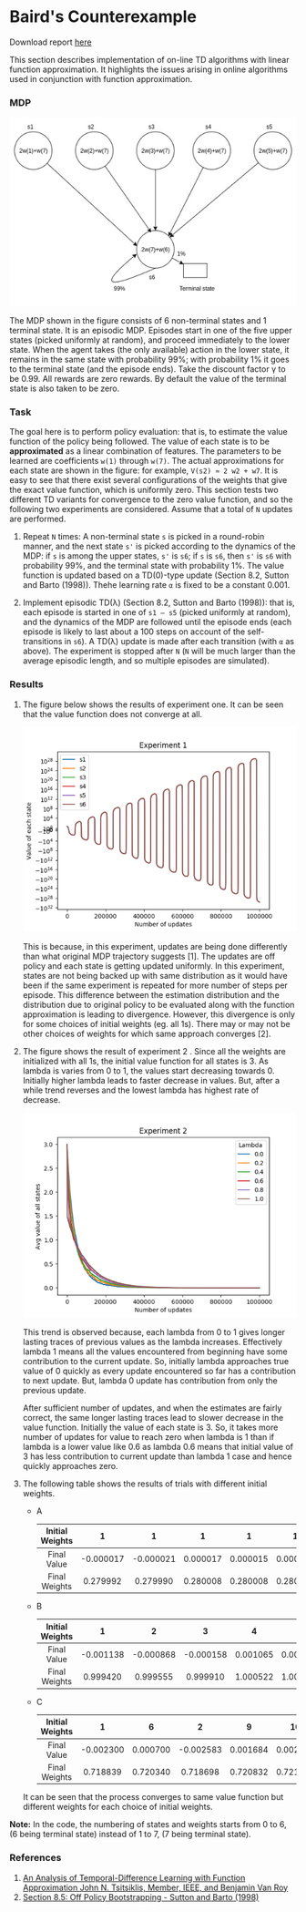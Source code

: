 # Baird's Counterexample

Download report [here](report/report.pdf)

This section describes implementation of on-line TD algorithms with linear function approximation. It highlights the issues arising in online algorithms used in conjunction with function approximation.

### MDP

![image](baird.jpg)

The MDP shown in the figure consists of 6 non-terminal states and 1 terminal state. It is an episodic MDP. Episodes start in one of the five upper states (picked uniformly at random), and proceed immediately to the lower state. When the agent takes (the only available) action in the lower state, it remains in the same state with probability 99%; with probability 1% it goes to the terminal state (and the episode ends). Take the discount factor γ to be 0.99. All rewards are zero rewards. By default the value of the terminal state is also taken to be zero.

### Task

The goal here is to perform policy evaluation: that is, to estimate the value function of the policy being followed. The value of each state is to be **approximated** as a linear combination of features. The parameters to be learned are coefficients `w(1)` through `w(7)`. The actual approximations for each state are shown in the figure: for example, `V(s2) ≈ 2 w2 + w7`. It is easy to see that there exist several configurations of the weights that give the exact value function, which is uniformly zero. This section tests two different TD variants for convergence to the zero value function, and so the following two experiments are considered. Assume that a total of `N` updates are performed.

1. Repeat `N` times: A non-terminal state `s` is picked in a round-robin manner, and the next state `s'` is picked according to the dynamics of the MDP: if `s` is among the upper states, `s'` is `s6`; if `s` is `s6`, then `s'` is `s6` with probability 99%, and the terminal state with probability 1%. The value function is updated based on a TD(0)-type update (Section 8.2, Sutton and Barto (1998)). Thehe learning rate `α` is fixed to be a constant 0.001.

2. Implement episodic TD(λ) (Section 8.2, Sutton and Barto (1998)): that is, each episode is started in one of `s1 – s5` (picked uniformly at random), and the dynamics of the MDP are followed until the episode ends (each episode is likely to last about a 100 steps on account of the self-transitions in `s6`). A TD(λ) update is made after each transition (with `α` as above). The experiment is stopped after `N` (`N` will be much larger than the average episodic length, and so multiple episodes are simulated).

### Results

1. The figure below shows the results of experiment one. It can be seen that the value function does not converge at all.

	![image](report/ex1/ex1.png)

	This is because, in this experiment, updates are being done differently than what original MDP trajectory suggests [1]. The updates are off policy and each state is getting updated uniformly. In this experiment, states are not being backed up with same distribution as it would have been if the same experiment is repeated for more number of steps per episode. This difference between the estimation distribution and the distribution due to original policy to be evaluated along with the function approximation is leading to divergence. However, this divergence is only for some choices of initial weights (eg. all 1s). There may or may not be other choices of weights for which same approach converges [2].

2. The figure shows the result of experiment 2 . Since all the weights are initialized with all 1s, the initial value function for all states is 3. As lambda is varies from 0 to 1, the values start decreasing towards 0. Initially higher lambda leads to faster decrease in values. But, after a while trend reverses and the lowest lambda has highest rate of decrease.

	![image](report/ex2/ex2.png)

	This trend is observed because, each lambda from 0 to 1 gives longer lasting traces of previous values as the lambda increases. Effectively lambda 1 means all the values encountered from beginning have some contribution to the current update. So, initially lambda approaches true value of 0 quickly as every update encountered so far has a contribution to next update. But, lambda 0 update has contribution from only the previous update.

	After sufficient number of updates, and when the estimates are fairly correct, the same longer lasting traces lead to slower decrease in the value function. Initially the value of each state is 3. So, it takes more number of updates for value to reach zero when lambda is 1 than if lambda is a lower value like 0.6 as lambda 0.6 means that initial value of 3 has less contribution to current update than lambda 1 case and hence quickly approaches zero.

3. The following table shows the results of trials with different initial weights.

	- A

		| Initial Weights | 1 | 1 | 1 | 1 | 1 | 1 | 1 |
		|:---:|:---:|:---:|:---:|:---:|:---:|:---:|:---:|
		| Final Value | -0.000017 | -0.000021 | 0.000017 | 0.000015 | 0.000010 | -0.000001 |  |
		| Final Weights | 0.279992 | 0.279990 | 0.280008 | 0.280008 | 0.280005 | 1.119999 | -0.560000 |

	- B

		| Initial Weights | 1 | 2 | 3 | 4 | 5 | 6 | 7 |
		|:---:|:---:|:---:|:---:|:---:|:---:|:---:|:---:|
		| Final Value | -0.001138 | -0.000868 | -0.000158 | 0.001065 | 0.001693 | -0.000006 |  |
		| Final Weights | 0.999420 | 0.999555 | 0.999910 | 1.000522 | 1.000835 | 3.999950 | -1.999978 |

	- C

		| Initial Weights | 1 | 6 | 2 | 9 | 10 | 0 | 5 |
		|:---:|:---:|:---:|:---:|:---:|:---:|:---:|:---:|
		| Final Value | -0.002300 | 0.000700 | -0.002583 | 0.001684 | 0.002558 | 0.000058 |  |
		| Final Weights | 0.718839 | 0.720340 | 0.718698 | 0.720832 | 0.721268 | 2.880016 | -1.439979 |

	It can be seen that the process converges to same value function but different weights for each choice of initial weights.

**Note:** In the code, the numbering of states and weights starts from 0 to 6, (6 being terminal state) instead of 1 to 7, (7 being terminal state).

### References

1. [An Analysis of Temporal-Difference Learning with Function Approximation John N. Tsitsiklis, Member, IEEE, and Benjamin Van Roy](http://web.mit.edu/jnt/www/Papers/J063-97-bvr-td.pdf)
2. [Section 8.5: Off Policy Bootstrapping - Sutton and Barto (1998)](http://incompleteideas.net/sutton/book/ebook/node90.html)
